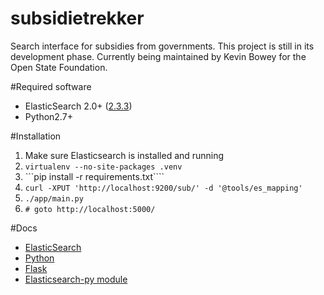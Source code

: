 # subsidietrekker
Search interface for subsidies from governments. This project is still in its development phase. 
Currently being maintained by Kevin Bowey for the Open State Foundation.


#Required software

* ElasticSearch 2.0+ ([2.3.3](https://download.elastic.co/elasticsearch/release/org/elasticsearch/distribution/tar/elasticsearch/2.3.3/elasticsearch-2.3.3.tar.gz))
* Python2.7+

#Installation

1. Make sure Elasticsearch is installed and running
2. ```virtualenv --no-site-packages .venv```
3. ```pip install -r requirements.txt````
4. ```curl -XPUT 'http://localhost:9200/sub/' -d '@tools/es_mapping'```
5. ```./app/main.py```
6. ```# goto http://localhost:5000/``` 

#Docs

* [ElasticSearch](https://www.elastic.co/guide/en/elasticsearch/reference/current/index.html)
* [Python](https://docs.python.org/2/)
* [Flask](http://flask.pocoo.org/docs/0.11/)
* [Elasticsearch-py module](http://elasticsearch-py.readthedocs.io/en/master/)

